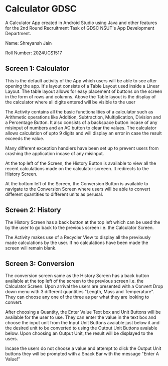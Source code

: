 # Calculator GDSC
A Calculator App created in Android Studio using Java and other features for the 2nd Round Recruitment Task of GDSC NSUT's App Development Department.

Name: Shreyansh Jain

Roll Number: 2024UCS1517

## Screen 1: Calculator
This is the default activity of the App which users will be able to see after opening the app. It's layout consists of a Table Layout used inside a Linear Layout. The table layout allows for easy placement of buttons on the screen in the form of rows and columns. Above the Table layout is the display of the calculator where all digits entered will be visible to the user

The Activity contains all the basic functionalities of a calculator such as Arithmetic operations like Addition, Subtraction, Multiplication, Division and a Percentage Button. It also consists of a backspace button incase of any misinput of numbers and an AC button to clear the values. The calculator allows calculation of upto 9 digits and will display an error in case the result exceeds the value.

Many different exception handlers have been set up to prevent users from crashing the application incase of any misinput. 

At the top left of the Screen, the History Button is available to view all the recent calculations made on the calculator screeen. It redirects to the History Screen.

At the bottom left of the Screen, the Conversion Button is available to navigate to the Conversion Screen where users will be able to convert different quantities to different units as perusal.

## Screen 2: History
The History Screen has a back button at the top left which can be used the by the user to go back to the previous screen i.e. the Calculator Screen. 

The Activity makes use of a Recycler View to display all the previously made calculations by the user. If no calculations have been made the screen will remain blank.

## Screen 3: Conversion
The conversion screen same as the History Screen has a back button available at the top left of the screen to the previous screen i.e. the Calculator Screen. Upon arrival the users are presented with a Convert Drop down menu with 3 different quantities "Length, Mass and Temperature". They can choose any one of the three as per what they are looking to convert.

After choosing a Quantity, the Enter Value Text box and Unit Buttons will be available for the user to use. They can enter the value in the text box and choose the input unit from the Input Unit Buttons avaiable just below it and the desired unit to be converted to using the Output Unit Buttons avaiable below. Upon choosing an Output Unit, the result will be displayed to the users. 

Incase the users do not choose a value and attempt to click the Output Unit buttons they will be prompted with a Snack Bar with the message "Enter A Value!"
